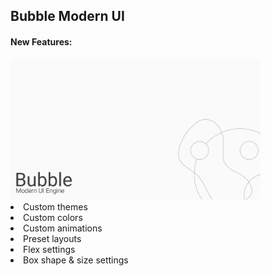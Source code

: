 <h2>Bubble Modern UI</h2>
<h4>New Features:</h4>
<img src='./Bubble_banner.png' style='width:80%;max-width:400px;'/>
<li>Custom themes</li>
<li>Custom colors</li>
<li>Custom animations</li>
<li>Preset layouts</li>
<li>Flex settings</li>
<li>Box shape & size settings</li>

